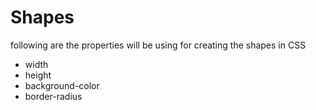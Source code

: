 # Shapes

following are the properties will be using for creating the shapes in CSS

- width
- height
- background-color
- border-radius

